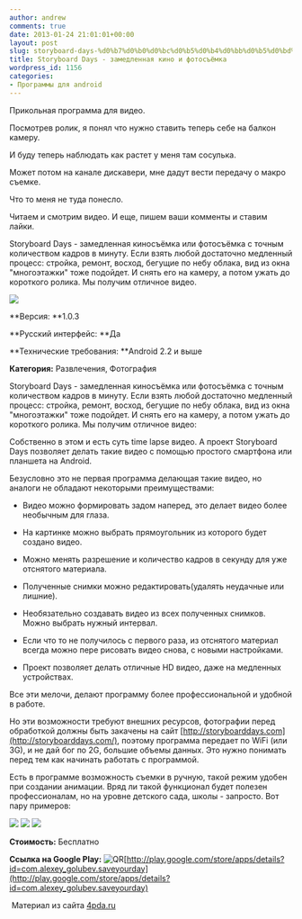 ```yaml
---
author: andrew
comments: true
date: 2013-01-24 21:01:01+00:00
layout: post
slug: storyboard-days-%d0%b7%d0%b0%d0%bc%d0%b5%d0%b4%d0%bb%d0%b5%d0%bd%d0%bd%d0%b0%d1%8f-%d0%ba%d0%b8%d0%bd%d0%be-%d0%b8-%d1%84%d0%be%d1%82%d0%be%d1%81%d1%8a%d1%91%d0%bc%d0%ba%d0%b0
title: Storyboard Days - замедленная кино и фотосъёмка
wordpress_id: 1156
categories:
- Программы для android
---
```


Прикольная программа для видео.





Посмотрев ролик, я понял что нужно ставить теперь себе на балкон камеру.





И буду теперь наблюдать как растет у меня там сосулька.





Может потом на канале дискавери, мне дадут вести передачу о макро съемке.





Что то меня не туда понесло.

<!-- more -->



Читаем и смотрим видео. И еще, пишем ваши комменты и ставим лайки.





Storyboard Days - замедленная киносъёмка или фотосъёмка с точным количеством кадров в минуту. Если взять любой достаточно медленный процесс: стройка, ремонт, восход, бегущие по небу облака, вид из окна "многоэтажки" тоже подойдет. И снять его на камеру, а потом ужать до короткого ролика. Мы получим отличное видео.





![](http://s.4pda.ru/wp-content/uploads/2013/01/market_11-480x288.jpg)




**Версия: **1.0.3





**Русский интерфейс: **Да





**Технические требования: **Android 2.2 и выше





**Категория:** Развлечения, Фотография









Storyboard Days - замедленная киносъёмка или фотосъёмка с точным количеством кадров в минуту. Если взять любой достаточно медленный процесс: стройка, ремонт, восход, бегущие по небу облака, вид из окна "многоэтажки" тоже подойдет. И снять его на камеру, а потом ужать до короткого ролика. Мы получим отличное видео:









Собственно в этом и есть суть time lapse видео. А проект Storyboard Days позволяет делать такие видео с помощью простого смартфона или планшета на Android.





Безусловно это не первая программа делающая такие видео, но аналоги не обладают некоторыми преимуществами:








  * Видео можно формировать задом наперед, это делает видео более необычным для глаза.



  * На картинке можно выбрать прямоугольник из которого будет создано видео.



  * Можно менять разрешение и количество кадров в секунду для уже отснятого материала.



  * Полученные снимки можно редактировать(удалять неудачные или лишние).



  * Необязательно создавать видео из всех полученных снимков. Можно выбрать нужный интервал.



  * Если что то не получилось с первого раза, из отснятого материал всегда можно пере рисовать видео снова, с новыми настройками.



  * Проект позволяет делать отличные HD видео, даже на медленных устройствах.






Все эти мелочи, делают программу более профессиональной и удобной в работе.





Но эти возможности требуют внешних ресурсов, фотографии перед обработкой должны быть закачены на сайт [http://storyboarddays.com](http://storyboarddays.com/), поэтому программа передает по WiFi (или 3G), и не дай бог по 2G, большие объемы данных. Это нужно понимать перед тем как начинать работать с программой.





Есть в программе возможность съемки в ручную, такой режим удобен при создании анимации. Вряд ли такой функционал будет полезен профессионалам, но на уровне детского сада, школы - запросто. Вот пару примеров:

















![](http://s.4pda.ru/wp-content/uploads/2013/01/market_2-480x288.jpg)
![](http://s.4pda.ru/wp-content/uploads/2013/01/market_3-480x288.jpg)
![](http://s.4pda.ru/wp-content/uploads/2013/01/market_7-480x288.jpg)




**Стоимость:** Бесплатно





**Ссылка на Google Play:** ![QR](http://s.4pda.ru/forum/style_images/1/qr_code.gif)[http://play.google.com/store/apps/details?id=com.alexey_golubev.saveyourday](http://play.google.com/store/apps/details?id=com.alexey_golubev.saveyourday)





 Материал из сайта [4pda.ru](http://4pda.ru/2013/01/06/84990/)
